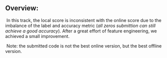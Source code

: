 ## Overview:

​      In this track, the local score is inconsistent with the online score due to the imbalance of the label and accuracy metric (*all zeros submittion can still achieve a good accuracy*). After a great effort of feature engineering, we achieved a small improvement.

​	  Note: the submitted code is not the best online version, but the best offline version.

